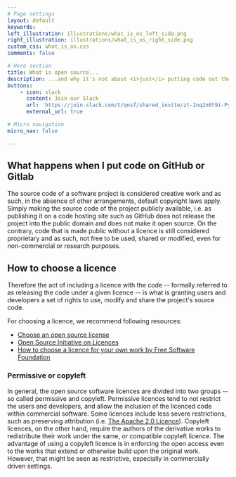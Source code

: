 ```yaml
---
# Page settings
layout: default
keywords:
left_illustration: illustrations/what_is_os_left_side.png
right_illustration: illustrations/what_is_os_right_side.png
custom_css: what_is_os.css
comments: false

# Hero section
title: What is open source...
description: ...and why it's not about <i>just</i> putting code out there
buttons:
    - icon: slack
      content: Join our Slack
      url: 'https://join.slack.com/t/qosf/shared_invite/zt-2nq2n0t9i-PyiiCKg1bAzRpNzLMM7pWg'
      external_url: true

# Micro navigation
micro_nav: false

---
```


## What happens when I put code on GitHub or Gitlab
The source code of a software project is considered creative work and as such, in the absence of other arrangements, default copyright laws apply.
Simply making the source code of the project publicly available, i.e. as publishing it on a code hosting site such as GitHub does not release the project into the public domain and does not make it open source.
On the contrary, code that is made public without a licence is still considered proprietary and as such, not free to be used, shared or modified, even for non-commercial or research purposes.

## How to choose a licence

Therefore the act of including a licence with the code -- formally referred to as releasing the code under a given licence -- is what is granting users and developers a set of rights to use, modify and share the project's source code.

For choosing a licence, we recommend following resources:
* [Choose an open source license](https://choosealicense.com/) 
* [Open Source Initiative on Licences](https://opensource.org/licenses)
* [How to choose a licence for your own work by Free Software Foundation](https://www.fsf.org/blogs/licensing/licensing-resource-series-how-to-choose-a-license-for-your-own-work)

### Permissive or copyleft
In general, the open source software licences are divided into two groups -- so called permissive and copyleft.
Permissive licences tend to not restrict the users and developers, and allow the inclusion of the licenced code within commercial software.
Some licences include less severe restrictions, such as preserving attribution (i.e. [The Apache 2.0 Licence](https://opensource.org/licenses/Apache-2.0)).
Copyleft licences, on the other hand, require the authors of the derivative works to redistribute their work under the same, or compatible copyleft licence.
The advantage of using a copyleft licence is in enforcing the open access even to the works that extend or otherwise build upon the original work.
However, that might be seen as restrictive, especially in commercially driven settings.
